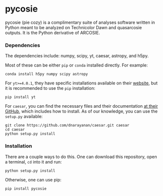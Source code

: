 # pycosie
pycosie (pie cozy) is a complimentary suite of analyses software written in Python meant to be analyzed on Technicolor Dawn and quasarcosie outputs. It is the Python derivative of ARCOSIE.

### Dependencies
The dependencies include: numpy, scipy, yt, caesar, astropy, and h5py.

Most of these can be either `pip` or `conda` installed directly. For example:
```
conda install h5py numpy scipy astropy
```

For `yt>=4.0.1`, they have specific installations available on their [website](https://yt-project.org/), but it is recommended to use the `pip` installation:
```
pip install yt
```

For `caesar`, you can find the necessary files and their documentation [at their GitHub](https://github.com/dnarayanan/caesar), which includes how to install. As of our knowledge, you can use the `setup.py` available:
```
git clone https://github.com/dnarayanan/caesar.git caesar
cd caesar
python setup.py install
```

### Installation
There are a couple ways to do this. One can download this repository, open a terminal, `cd` into it and run:

```
python setup.py install
```

Otherwise, one can use pip:

```
pip install pycosie
```
